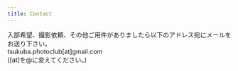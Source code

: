 ```yaml
---
title: Contact
---
```

入部希望、撮影依頼、その他ご用件がありましたら以下のアドレス宛にメールをお送り下さい。  
tsukuba.photoclub[at]gmail.com  
([at]を@に変えてください。)